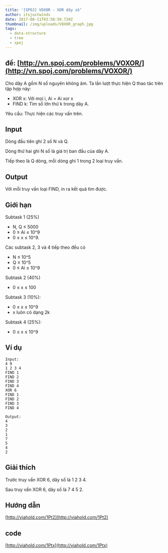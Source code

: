 ```yaml
---
title: '[SPOJ] VOXOR - XOR dãy số'
author: itsjustwinds
date: 2017-08-11T03:58:50.720Z
thumbnail: /img/uploads/VOXOR_graph.jpg
tags:
  - data-structure
  - tree
  - spoj
---
```

## đề: [http://vn.spoj.com/problems/VOXOR/](http://vn.spoj.com/problems/VOXOR/)

Cho dãy A gồm N số nguyên không âm. Ta lần lượt thực hiện Q thao tác trên tập hợp này:

* XOR x: Với mọi i, Ai = Ai xor x
* FIND k: Tìm số lớn thứ k trong dãy A.

Yêu cầu: Thực hiện các truy vấn trên.

## Input

Dòng đầu tiên ghi 2 số N và Q.

Dòng thứ hai ghi N số là giá trị ban đầu của dãy A.

Tiếp theo là Q dòng, mỗi dòng ghi 1 trong 2 loại truy vấn.

## Output

Với mỗi truy vấn loại FIND, in ra kết quả tìm được.

## Giới hạn

Subtask 1 \(25%\)

* N, Q ≤ 5000
* 0 ≤ Ai ≤ 10^9
* 0 ≤ x ≤ 10^9.

Các subtask 2, 3 và 4 tiếp theo đều có

* N ≤ 10^5
* Q ≤ 10^5
* 0 ≤ Ai ≤ 10^9

Subtask 2 \(40%\)

* 0 ≤ x ≤ 100

Subtask 3 \(10%\):

* 0 ≤ x ≤ 10^9
* x luôn có dạng 2k

Subtask 4 \(25%\):

* 0 ≤ x ≤ 10^9

## Ví dụ

```
Input:
4 9
1 2 3 4
FIND 1
FIND 2
FIND 3
FIND 4
XOR 6
FIND 1
FIND 2
FIND 3
FIND 4
```

```
Output:
4
3
2
1
7
5
4
2

```

## Giải thích

Trước truy vấn XOR 6, dãy số là 1 2 3 4.

Sau truy vấn XOR 6, dãy số là 7 4 5 2.

## Hướng dẫn

[http://viahold.com/1Pt2](http://viahold.com/1Pt2)

## code

[http://viahold.com/1Ptx](http://viahold.com/1Ptx)
